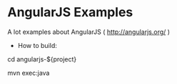 AngularJS Examples
==================

A lot examples about AngularJS ( http://angularjs.org/ )

* How to build:

cd angularjs-${project}

mvn exec:java
